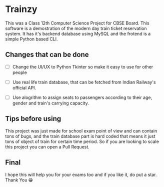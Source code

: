 # Trainzy

This was a Class 12th Computer Science Project for CBSE Board. This software is a demostration of the modern day train ticket reservation system. It has it's backend database using MySQL and the frotend is a simple Python based CLI. 

## Changes that can be done
- [ ] Change the UI/UX to Python Tkinter so make it easy to use for other people
- [ ] Use real life train database, that can be fetched from Indian Railway's official API.
- [ ] Use alogrithm to assign seats to passengers according to their age, gender and train's carrying capacity.


## Tips before using
This project was just made for school exam point of view and can contain tons of bugs, and the train database part is hard coded that means it just tons of object of train for certain time period. So if you are looking to scale this project you can open a Pull Request.


## Final
I hope this will help you for your exams too and if you like it, do put a star. 
Thank You 😁
